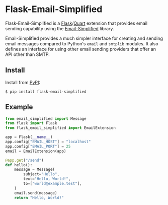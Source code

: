 # Flask-Email-Simplified

Flask-Email-Simplified is a [Flask]/[Quart] extension that provides email
sending capability using the [Email-Simplified] library.

Email-Simplified provides a much simpler interface for creating and sending
email messages compared to Python's `email` and `smtplib` modules. It also
defines an interface for using other email sending providers that offer an API
other than SMTP.

[Flask]: https://flask.palletsprojects.com
[Quart]: https://quart.palletsprojects.com
[Email-Simplified]: https://email-simplified.readthedocs.io

## Install

Install from [PyPI]:

```text
$ pip install flask-email-simplified
```

[PyPI]: https://pypi.org/project/flask-email-simiplified

## Example

```python
from email_simplified import Message
from flask import Flask
from flask_email_simplified import EmailExtension

app = Flask(__name__)
app.config["EMAIL_HOST"] = "localhost"
app.config["EMAIL_PORT"] = 25
email = EmailExtension(app)

@app.get("/send")
def hello():
    message = Message(
        subject="Hello",
        text="Hello, World!",
        to=["world@example.test"],
    )
    email.send(message)
    return "Hello, World!"
```
